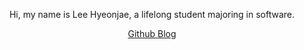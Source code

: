 <p align="center">Hi, my name is Lee Hyeonjae, a lifelong student majoring in software.</p>

<p align="center"><a href="https://dlguswo333.github.io/">Github Blog</a></p>


 



